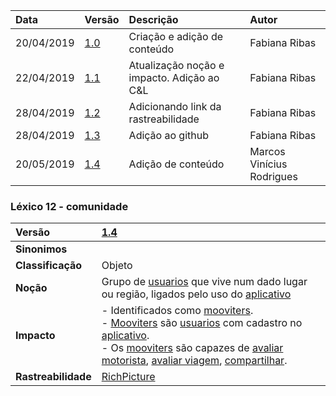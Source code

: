 |Data|Versão|Descrição|Autor|
|:---|:---|:---|:---|
|20/04/2019|[1.0](https://github.com/Andre-Eduardo/2019.1-Requisitos-Moovit/tree/master/lexicos/versao%201.0)|Criação e adição de conteúdo|Fabiana Ribas|
|22/04/2019|[1.1](https://github.com/Andre-Eduardo/2019.1-Requisitos-Moovit/tree/master/lexicos/versao%201.1)|Atualização noção e impacto. Adição ao C&L|Fabiana Ribas|
|28/04/2019|[1.2](https://github.com/Andre-Eduardo/2019.1-Requisitos-Moovit/tree/master/lexicos/versao%201.2)|Adicionando link da rastreabilidade|Fabiana Ribas|
|28/04/2019|[1.3](https://github.com/Andre-Eduardo/2019.1-Requisitos-Moovit/tree/master/lexicos/versao%201.3)|Adição ao github|Fabiana Ribas|
|20/05/2019|[1.4](https://github.com/Andre-Eduardo/2019.1-Requisitos-Moovit/tree/master/lexicos/versao%201.4)|Adição de conteúdo|Marcos Vinícius Rodrigues|


### Léxico 12 - comunidade

|Versão|[1.4](https://github.com/Andre-Eduardo/2019.1-Requisitos-Moovit/tree/master/lexicos/versao%201.4)
|:-|:-|
|**Sinonimos**|
|**Classificação**| Objeto |
|**Noção**|Grupo de [usuarios]() que vive num dado lugar ou região, ligados pelo uso do [aplicativo](https://github.com/Andre-Eduardo/2019.1-Requisitos-Moovit/wiki/L03---aplica%C3%A7ao-mobile)|
|**Impacto**|- Identificados como [mooviters]().<br> - [Mooviters](https://github.com/Andre-Eduardo/2019.1-Requisitos-Moovit/wiki/L35---mooviter) são [usuarios]() com cadastro no [aplicativo](https://github.com/Andre-Eduardo/2019.1-Requisitos-Moovit/wiki/L03---aplica%C3%A7ao-mobile).<br> - Os [mooviters]() são capazes de [avaliar motorista](), [avaliar viagem](), [compartilhar](https://github.com/Andre-Eduardo/2019.1-Requisitos-Moovit/wiki/L11---compartilhar).|
|**Rastreabilidade**| [RichPicture](https://github.com/Andre-Eduardo/2019.1-Requisitos-Moovit/wiki/RichPicture-Vers%C3%A3o-[1.2](https://github.com/Andre-Eduardo/2019.1-Requisitos-Moovit/tree/master/lexicos/versao%201.2)#rp012---moovit-como-servi%C3%A7o)|